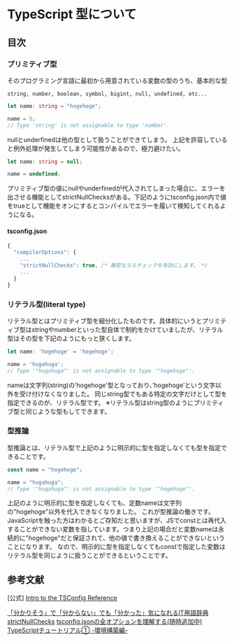 # TypeScript 型について
## 目次
### プリミティブ型
そのプログラミング言語に最初から用意されている変数の型のうち、基本的な型
```
string, number, boolean, symbol, bigint, null, undefined, etc...
```

```ts
let name: string = "hogehoge";

name = 5;
// Type 'string' is not assignable to type 'number'.
```

nullとunderfinedは他の型として扱うことができてしまう。
上記を許容していると例外処理が発生してしまう可能性があるので、極力避けたい。
```ts
let name: string = null;

name = undefined;
```

プリミティブ型の値にnullやunderfinedが代入されてしまった場合に、エラーを出させる機能としてstrictNullChecksがある。下記のようにtsconfig.json内で値をtrueとして機能をオンにするとコンパイルでエラーを履いて検知してくれるようになる。
#### tsconfig.json
```ts
{
  "compilerOptions": {
    ...
    "strictNullChecks": true, /* 厳密なヌルチェックを有効にします。 */
    ...
  }
}
```
### リテラル型(literal type)
リテラル型とはプリミティブ型を細分化したものです。具体的にいうとプリミティブ型はstringやnumberといった型自体で制約をかけていましたが、リテラル型はその型を下記のようにもっと狭くします。
```ts
let name: 'hogehoge' = 'hogehoge';

name = 'hugahuga';
// Type '"hugahuga"' is not assignable to type '"hogehoge"'.
```

nameは文字列(string)の'hogehoge'型となっており、’hogehoge’という文字以外を受け付けなくなりました。
同じstring型でもある特定の文字だけとして型を指定できるのが、リテラル型です。
※リテラル型はstring型のようにプリミティブ型と同じような型もしてできます。

### 型推論
型推論とは、リテラル型で上記のように明示的に型を指定しなくても型を指定できることです。
```ts
const name = "hogehoge";

name = "hugahuga";
// Type '"hugahuga"' is not assignable to type '"hogehoge"'.
```
上記のように明示的に型を指定しなくても、定数nameは文字列の"hogehoge"以外を代入できなくなりました。
これが型推論の働きです。
JavaScriptを触った方はわかるとご存知だと思いますが、JSでconstとは再代入することができない変数を指しています。つまり上記の場合だと変数nameは永続的に"hogehoge"だと保証されて、他の値で書き換えることができないということになります。
なので、明示的に型を指定しなくてもconstで指定した変数はリテラル型を同じように扱うことができるということです。
## 参考文献
[公式]
[Intro to the TSConfig Reference](https://www.staging-typescript.org/tsconfig)

[「分かりそう」で「分からない」でも「分かった」気になれるIT用語辞典](https://wa3.i-3-i.info/word15876.html)<br>
[strictNullChecks](https://typescript-jp.gitbook.io/deep-dive/intro/strictnullchecks)
[tsconfig.jsonの全オプションを理解する(随時追加中)](https://qiita.com/ryokkkke/items/390647a7c26933940470)
[TypeScriptチュートリアル① -環境構築編-](https://qiita.com/ochiochi/items/efdaa0ae7d8c972c8103)
